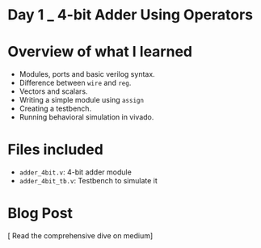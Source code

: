 # Day 1 _ 4-bit Adder Using Operators

# Overview of what I learned
- Modules, ports and basic verilog syntax.
- Difference between `wire` and `reg`.
- Vectors and scalars.
- Writing a simple module using `assign`
- Creating a testbench.
- Running behavioral simulation in vivado.

# Files included
- `adder_4bit.v`: 4-bit adder module
- `adder_4bit_tb.v`: Testbench to simulate it

# Blog Post
[ Read the comprehensive dive on medium]

